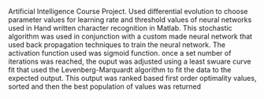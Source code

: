 Artificial Intelligence Course Project. Used differential evolution to choose parameter values for learning rate and threshold values of neural networks used in Hand written character recognition in Matlab. This stochastic algorithm was used in conjunction with a custom made neural network that used back propagation techniques to train the neural network. The activation function used was sigmoid function. once a set number of iterations was reached, the ouput was adjusted using a least swuare curve fit that used the Levenberg-Marquardt algorithm to fit the data to the expected output. This output was ranked based first order optimality values, sorted and then the best population of values was returned